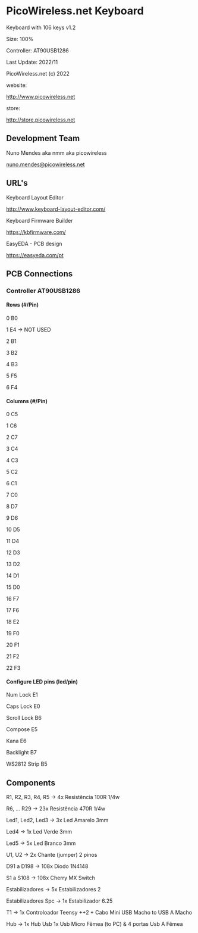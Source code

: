 # PicoWireless.net Keyboard

Keyboard with 106 keys v1.2

Size: 100%

Controller: AT90USB1286

Last Update: 2022/11


PicoWireless.net (c) 2022

website:

http://www.picowireless.net

store:

http://store.picowireless.net



## Development Team


Nuno Mendes aka nmm aka picowireless

nuno.mendes@picowireless.net


## URL's

Keyboard Layout Editor

http://www.keyboard-layout-editor.com/


Keyboard Firmware Builder

https://kbfirmware.com/


EasyEDA - PCB design

https://easyeda.com/pt


## PCB Connections

### Controller AT90USB1286

#### Rows (#/Pin)

0 	B0 

1 	E4 -> NOT USED

2 	B1

3 	B2

4 	B3

5 	F5

6 	F4


#### Columns (#/Pin)

0 	C5

1 	C6

2 	C7

3 	C4

4 	C3

5 	C2

6 	C1

7 	C0

8 	D7

9 	D6

10 	D5

11 	D4

12 	D3

13 	D2

14 	D1

15 	D0

16 	F7

17 	F6

18 	E2

19 	F0

20 	F1

21 	F2

22 	F3


#### Configure LED pins (led/pin)

Num Lock 		E1

Caps Lock 		E0

Scroll Lock 	B6

Compose 		E5

Kana 			E6

Backlight 		B7

WS2812 Strip	B5



## Components

R1, R2, R3, R4, R5  -> 4x 	Resistência 100R 1/4w

R6, ... R29			-> 23x 	Resistência 470R 1/4w

Led1, Led2, Led3 	-> 3x 	Led Amarelo 3mm

Led4 				-> 1x 	Led Verde 3mm

Led5				-> 5x 	Led Branco 3mm

U1, U2				-> 2x	Chante (jumper) 2 pinos

D91 a D198			-> 108x Diodo 1N4148

S1 a S108			-> 108x Cherry MX Switch

Estabilizadores		-> 5x 	Estabilizadores 2 

Estabilizadores Spc -> 1x 	Estabilizador   6.25

T1					-> 1x 	Controloador Teensy ++2 + Cabo Mini USB Macho to USB A Macho

Hub					-> 1x 	Hub Usb 1x Usb Micro Fêmea (to PC) & 4 portas Usb A Fêmea
